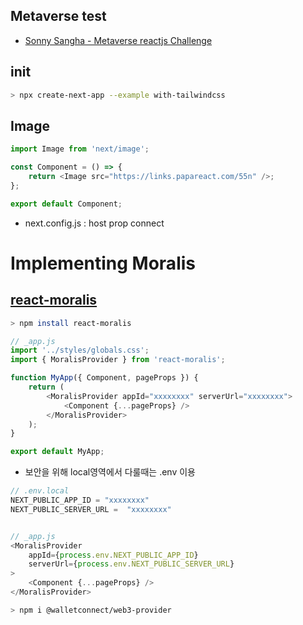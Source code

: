 ## Metaverse test

- [Sonny Sangha - Metaverse reactjs Challenge](https://www.youtube.com/watch?v=3NpZ05sDTQ4)

## init

```sh
> npx create-next-app --example with-tailwindcss
```

## Image

```js
import Image from 'next/image';

const Component = () => {
	return <Image src="https://links.papareact.com/55n" />;
};

export default Component;
```

- next.config.js : host prop connect

# Implementing Moralis

## [react-moralis](https://docs.moralis.io/moralis-server/tools/react-moralis)

```sh
> npm install react-moralis
```

```js
// _app.js
import '../styles/globals.css';
import { MoralisProvider } from 'react-moralis';

function MyApp({ Component, pageProps }) {
	return (
		<MoralisProvider appId="xxxxxxxx" serverUrl="xxxxxxxx">
			<Component {...pageProps} />
		</MoralisProvider>
	);
}

export default MyApp;
```

- 보안을 위해 local영역에서 다룰때는 .env 이용

```js
// .env.local
NEXT_PUBLIC_APP_ID = "xxxxxxxx"
NEXT_PUBLIC_SERVER_URL =  "xxxxxxxx"


// _app.js
<MoralisProvider
	appId={process.env.NEXT_PUBLIC_APP_ID}
	serverUrl={process.env.NEXT_PUBLIC_SERVER_URL}
>
	<Component {...pageProps} />
</MoralisProvider>
```

```sh
> npm i @walletconnect/web3-provider
```
